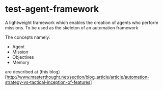 test-agent-framework
====================

A lightweight framework which enables the creation of agents who perform missions. To be used as the skeleton of an automation framework

The concepts namely:
<ul>
   <li>Agent</li>
   <li>Mission</li>
   <li>Objectives</li>
   <li>Memory</li>
</ul>

are described at (this blog)[http://www.masterthought.net/section/blog_article/article/automation-strategy-vs-tactical-inception-of-features]

